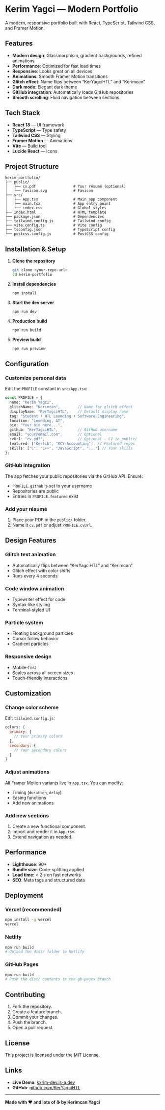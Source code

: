 # Kerim Yagci — Modern Portfolio

A modern, responsive portfolio built with React, TypeScript, Tailwind CSS, and Framer Motion.

## Features

- **Modern design**: Glassmorphism, gradient backgrounds, refined animations  
- **Performance**: Optimized for fast load times  
- **Responsive**: Looks great on all devices  
- **Animations**: Smooth Framer Motion transitions  
- **Glitch effect**: Name flips between “KerYagciHTL” and “Kerimcan”  
- **Dark mode**: Elegant dark theme  
- **GitHub integration**: Automatically loads GitHub repositories  
- **Smooth scrolling**: Fluid navigation between sections

## Tech Stack

- **React 18** — UI framework  
- **TypeScript** — Type safety  
- **Tailwind CSS** — Styling  
- **Framer Motion** — Animations  
- **Vite** — Build tool  
- **Lucide React** — Icons

## Project Structure

```
kerim-portfolio/
├── public/
│   ├── cv.pdf                 # Your résumé (optional)
│   └── favicon.svg            # Favicon
├── src/
│   ├── App.tsx                # Main app component
│   ├── main.tsx               # App entry point
│   └── index.css              # Global styles
├── index.html                 # HTML template
├── package.json               # Dependencies
├── tailwind.config.js         # Tailwind config
├── vite.config.ts             # Vite config
├── tsconfig.json              # TypeScript config
└── postcss.config.js          # PostCSS config
```

## Installation & Setup

1. **Clone the repository**
   ```bash
   git clone <your-repo-url>
   cd kerim-portfolio
   ```

2. **Install dependencies**
   ```bash
   npm install
   ```

3. **Start the dev server**
   ```bash
   npm run dev
   ```

4. **Production build**
   ```bash
   npm run build
   ```

5. **Preview build**
   ```bash
   npm run preview
   ```

## Configuration

### Customize personal data

Edit the `PROFILE` constant in `src/App.tsx`:

```typescript
const PROFILE = {
  name: "Kerim Yagci",
  glitchName: "Kerimcan",        // Name for glitch effect
  displayName: "KerYagciHTL",    // Default display name
  tag: "Student • HTL Leonding • Software Engineering",
  location: "Leonding, AT",
  bio: "Your bio here...",
  github: "KerYagciHTL",         // GitHub username
  email: "your@email.com",       // Optional
  cvUrl: "cv.pdf",               // Optional - CV in public/
  featured: ["Kerlib", "KCY-Accounting"], // Featured repos
  skills: ["C", "C++", "JavaScript", "..."] // Your skills
};
```

### GitHub integration

The app fetches your public repositories via the GitHub API. Ensure:
- `PROFILE.github` is set to your username  
- Repositories are public  
- Entries in `PROFILE.featured` exist

### Add your résumé

1. Place your PDF in the `public/` folder.  
2. Name it `cv.pdf` or adjust `PROFILE.cvUrl`.

## Design Features

### Glitch text animation
- Automatically flips between “KerYagciHTL” and “Kerimcan”  
- Glitch effect with color shifts  
- Runs every 4 seconds

### Code window animation
- Typewriter effect for code  
- Syntax-like styling  
- Terminal-styled UI

### Particle system
- Floating background particles  
- Cursor follow behavior  
- Gradient particles

### Responsive design
- Mobile-first  
- Scales across all screen sizes  
- Touch-friendly interactions

## Customization

### Change color scheme
Edit `tailwind.config.js`:

```javascript
colors: {
  primary: {
    // Your primary colors
  },
  secondary: {
    // Your secondary colors
  }
}
```

### Adjust animations
All Framer Motion variants live in `App.tsx`. You can modify:
- Timing (`duration`, `delay`)  
- Easing functions  
- Add new animations

### Add new sections
1. Create a new functional component.  
2. Import and render it in `App.tsx`.  
3. Extend navigation as needed.

## Performance

- **Lighthouse**: 90+  
- **Bundle size**: Code-splitting applied  
- **Load time**: < 2 s on fast networks  
- **SEO**: Meta tags and structured data

## Deployment

### Vercel (recommended)
```bash
npm install -g vercel
vercel
```

### Netlify
```bash
npm run build
# Upload the dist/ folder to Netlify
```

### GitHub Pages
```bash
npm run build
# Push the dist/ contents to the gh-pages branch
```

## Contributing

1. Fork the repository.  
2. Create a feature branch.  
3. Commit your changes.  
4. Push the branch.  
5. Open a pull request.

## License

This project is licensed under the MIT License.

## Links

- **Live Demo**: [kxrim-dev.is-a.dev](https://kxrim-dev.is-a.dev)  
- **GitHub**: [github.com/KerYagciHTL](https://github.com/KerYagciHTL)

---

**Made with ❤️ and lots of ☕ by Kerimcan Yagci**